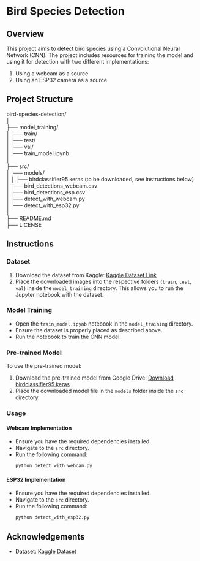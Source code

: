 # Bird Species Detection

## Overview
This project aims to detect bird species using a Convolutional Neural Network (CNN). The project includes resources for training the model and using it for detection with two different implementations:
1. Using a webcam as a source
2. Using an ESP32 camera as a source

## Project Structure
bird-species-detection/<br>
│<br>
├── model_training/<br>
│   ├── train/<br>
│   ├── test/<br>
│   ├── val/<br>
│   ├── train_model.ipynb<br>
│<br>
├── src/<br>
│   ├── models/<br>
│   │   ├── birdclassifier95.keras (to be downloaded, see instructions below)<br>
│   ├── bird_detections_webcam.csv<br>
│   ├── bird_detections_esp.csv<br>
│   ├── detect_with_webcam.py<br>
│   ├── detect_with_esp32.py<br>
│<br>
├── README.md<br>
├── LICENSE<br>

## Instructions

### Dataset
1. Download the dataset from Kaggle: [Kaggle Dataset Link](https://www.kaggle.com/datasets/ichhadhari/indian-birds)
2. Place the downloaded images into the respective folders (`train`, `test`, `val`) inside the `model_training` directory. This allows you to run the Jupyter notebook with the dataset.

### Model Training
* Open the `train_model.ipynb` notebook in the `model_training` directory.
* Ensure the dataset is properly placed as described above.
* Run the notebook to train the CNN model.

### Pre-trained Model
To use the pre-trained model:
1. Download the pre-trained model from Google Drive: [Download birdclassifier95.keras](https://drive.google.com/drive/folders/1w_qjfUGJaqZOIcuMml_xZSaMRJ4kt5TX?usp=sharing)
2. Place the downloaded model file in the `models` folder inside the `src` directory.

### Usage

#### Webcam Implementation
* Ensure you have the required dependencies installed.
* Navigate to the `src` directory.
* Run the following command:
    ```bash
    python detect_with_webcam.py
    ```

#### ESP32 Implementation
* Ensure you have the required dependencies installed.
* Navigate to the `src` directory.
* Run the following command:
    ```bash
    python detect_with_esp32.py
    ```

## Acknowledgements
* Dataset: [Kaggle Dataset](https://www.kaggle.com/link-to-dataset)
